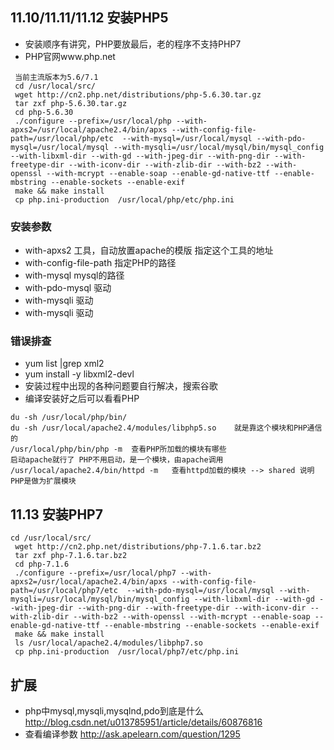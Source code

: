 ## 11.10/11.11/11.12 安装PHP5

* 安装顺序有讲究，PHP要放最后，老的程序不支持PHP7
* PHP官网www.php.net

```
 当前主流版本为5.6/7.1
 cd /usr/local/src/ 
 wget http://cn2.php.net/distributions/php-5.6.30.tar.gz
 tar zxf php-5.6.30.tar.gz
 cd php-5.6.30
 ./configure --prefix=/usr/local/php --with-apxs2=/usr/local/apache2.4/bin/apxs --with-config-file-path=/usr/local/php/etc  --with-mysql=/usr/local/mysql --with-pdo-mysql=/usr/local/mysql --with-mysqli=/usr/local/mysql/bin/mysql_config --with-libxml-dir --with-gd --with-jpeg-dir --with-png-dir --with-freetype-dir --with-iconv-dir --with-zlib-dir --with-bz2 --with-openssl --with-mcrypt --enable-soap --enable-gd-native-ttf --enable-mbstring --enable-sockets --enable-exif
 make && make install
 cp php.ini-production  /usr/local/php/etc/php.ini
```

### 安装参数

* with-apxs2  工具，自动放置apache的模版  指定这个工具的地址
* with-config-file-path  指定PHP的路径
* with-mysql   mysql的路径
* with-pdo-mysql  驱动
* with-mysqli  驱动
* with-mysqli 驱动


### 错误排查

* yum list |grep xml2
* yum install -y libxml2-devl
* 安装过程中出现的各种问题要自行解决，搜索谷歌
* 编译安装好之后可以看看PHP

```
du -sh /usr/local/php/bin/
du -sh /usr/local/apache2.4/modules/libphp5.so    就是靠这个模块和PHP通信的
/usr/local/php/bin/php -m  查看PHP所加载的模块有哪些
启动apache就行了 PHP不用启动，是一个模块，由apache调用
/usr/local/apache2.4/bin/httpd -m   查看httpd加载的模块 --> shared 说明PHP是做为扩展模块
```

## 11.13 安装PHP7

```
cd /usr/local/src/ 
 wget http://cn2.php.net/distributions/php-7.1.6.tar.bz2
 tar zxf php-7.1.6.tar.bz2
 cd php-7.1.6
 ./configure --prefix=/usr/local/php7 --with-apxs2=/usr/local/apache2.4/bin/apxs --with-config-file-path=/usr/local/php7/etc  --with-pdo-mysql=/usr/local/mysql --with-mysqli=/usr/local/mysql/bin/mysql_config --with-libxml-dir --with-gd --with-jpeg-dir --with-png-dir --with-freetype-dir --with-iconv-dir --with-zlib-dir --with-bz2 --with-openssl --with-mcrypt --enable-soap --enable-gd-native-ttf --enable-mbstring --enable-sockets --enable-exif
 make && make install
 ls /usr/local/apache2.4/modules/libphp7.so
 cp php.ini-production  /usr/local/php7/etc/php.ini
```

## 扩展

* php中mysql,mysqli,mysqlnd,pdo到底是什么   http://blog.csdn.net/u013785951/article/details/60876816
* 查看编译参数  http://ask.apelearn.com/question/1295